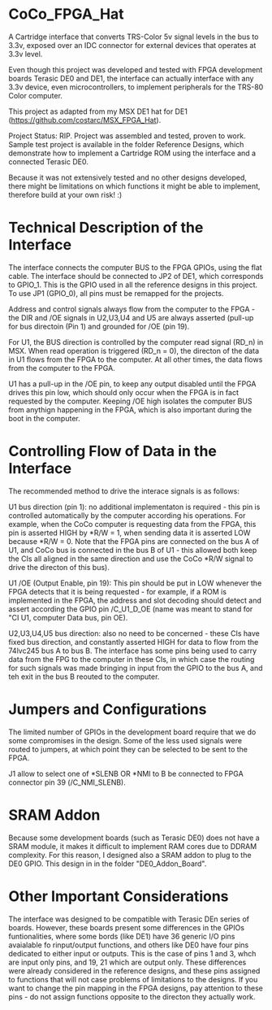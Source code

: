 # CoCo_FPGA_Hat
A Cartridge interface that converts TRS-Color 5v signal levels in the bus to 3.3v, exposed over an IDC connector for external devices that operates at 3.3v level.

Even though this project was developed and tested with FPGA development boards Terasic DE0 and DE1, the interface can actually interface with any 3.3v device, even microcontrollers, to implement peripherals for the TRS-80 Color computer.

This project as adapted from my MSX DE1 hat for DE1 (https://github.com/costarc/MSX_FPGA_Hat).


Project Status: RIP. Project was assembled and tested, proven to work. Sample test project is available in the folder Reference Designs, which demonstrate how to implement a Cartridge ROM using the interface and a connected Terasic DE0.

Because it was not extensively tested and no other designs developed, there might be limitations on which functions it might be able to implement, therefore build at your own risk! :)



# Technical Description of the Interface
The interface connects the computer BUS to the FPGA GPIOs, using the flat cable.
The interface should be connected to JP2 of DE1, which corresponds to GPIO_1. This is the GPIO used in all the reference designs in this project. To use JP1 (GPIO_0), all pins must be remapped for the projects.

Address and control signals always flow from the computer to the FPGA - the DIR and /OE signals in U2,U3,U4 and U5 are always asserted (pull-up for bus directoin (Pin 1) and grounded for /OE (pin 19).

For U1, the BUS direction is controlled by the computer read signal (RD_n) in MSX. When read operation is triggered (RD_n = 0), the directon of the data in U1 flows from the FPGA to the computer. At all other times, the data flows from the computer to the FPGA.

U1 has a pull-up in the /OE pin, to keep any output disabled until the FPGA drives this pin low, which should only occur when the FPGA is in fact requested by the computer. Keeping /OE high isolates the computer BUS from anythign happening in the FPGA, which is also important during the boot in the computer.

# Controlling Flow of Data in the Interface
The recommended method to drive the interace signals is as follows:

U1 bus direction (pin 1): no additional implementaton is required - this pin is controlled automatically by the computer according his operations. For example, when the CoCo computer is requesting data from the FPGA, this pin is asserted HIGH by *R/W = 1, when sending data it is asserted LOW because *R/W = 0.
Note that the FPGA pins are connected on the bus A of U1, and CoCo bus is connected in the bus B of U1 - this allowed both keep the CIs all aligned in the same direction and use the CoCo *R/W signal to drive the directon of this bus).

U1 /OE (Output Enable, pin 19): This pin should be put in LOW whenever the FPGA detects that it is being requested - for example, if a ROM is implemented in the FPGA, the address and slot decoding should detect and assert according the GPIO pin /C_U1_D_OE (name was meant to stand for "CI U1, computer Data bus, pin OE).

U2,U3,U4,U5 bus direction: also no need to be concerned - these CIs have fixed bus direction, and constantly asserted HIGH for data to flow from the 74lvc245 bus A to bus B. 
The interface has some pins being used to carry data from the FPG to the computer in these CIs, in which case the routing for such signals was made bringing in input from the GPIO to the bus A, and teh exit in the bus B reouted to the computer.

# Jumpers and Configurations

The limited number of GPIOs in the development board require that we do some compromises in the design.
Some of the less used signals were routed to jumpers, at which point they can be selected to be sent to the FPGA.

J1 allow to select one of *SLENB OR *NMI to B be connected to FPGA connector pin 39 (/C_NMI_SLENB).

# SRAM Addon
Because some development boards (such as Terasic DE0) does not have a SRAM module, it makes it difficult to implement RAM cores due to DDRAM complexity.
For this reason, I designed also a SRAM addon to plug to the DE0  GPIO. This design in in the folder "DE0_Addon_Board".

# Other Important Considerations

The interface was designed to be compatible with Terasic DEn series of boards. However, these boards present some differences in the GPIOs funtionalities, where some bords (like DE1) have 36 generic I/O pins avaialable fo rinput/output functions, and others like DE0 have four pins dedicated to either input or outputs. This is the case of pins 1 and 3, whch are input only pins, and 19, 21 which are output only.
These differences were already considered in the reference designs, and these pins assigned to functions that will not case problems of limitations to the designs.
If you want to change the pin mapping in the FPGA designs, pay attention to these pins - do not assign functions opposite to the directon they actually work.
